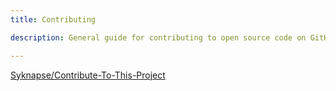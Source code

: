 ```yaml
---
title: Contributing 

description: General guide for contributing to open source code on GitHub 

---
```


[Syknapse/Contribute-To-This-Project](https://github.com/Syknapse/Contribute-To-This-Project)
